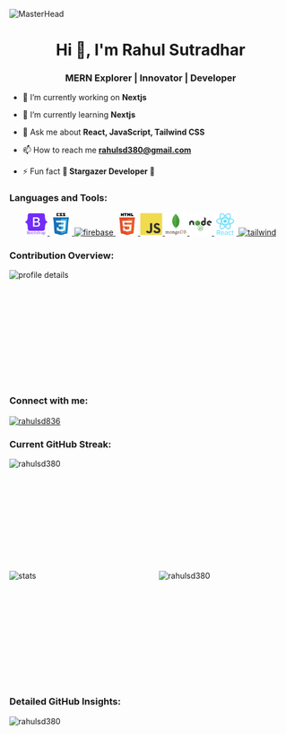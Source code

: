 ![MasterHead](https://i.ibb.co/p2LvRLx/Github-banner.png)
<h1 align="center">Hi 👋, I'm Rahul Sutradhar</h1>
<h3 align="center">MERN Explorer | Innovator | Developer</h3>

- 🔭 I’m currently working on **Nextjs**

- 🌱 I’m currently learning **Nextjs**

- 💬 Ask me about **React, JavaScript, Tailwind CSS**

- 📫 How to reach me **rahulsd380@gmail.com**

- ⚡ Fun fact **🌌 Stargazer Developer 🚀**

<h3 align="left">Languages and Tools:</h3>
<p align="center"> <a href="https://getbootstrap.com" target="_blank" rel="noreferrer"> <img src="https://raw.githubusercontent.com/devicons/devicon/master/icons/bootstrap/bootstrap-plain-wordmark.svg" alt="bootstrap" width="40" height="40"/> </a> <a href="https://www.w3schools.com/css/" target="_blank" rel="noreferrer"> <img src="https://raw.githubusercontent.com/devicons/devicon/master/icons/css3/css3-original-wordmark.svg" alt="css3" width="40" height="40"/> </a> <a href="https://firebase.google.com/" target="_blank" rel="noreferrer"> <img src="https://www.vectorlogo.zone/logos/firebase/firebase-icon.svg" alt="firebase" width="40" height="40"/> </a> <a href="https://www.w3.org/html/" target="_blank" rel="noreferrer"> <img src="https://raw.githubusercontent.com/devicons/devicon/master/icons/html5/html5-original-wordmark.svg" alt="html5" width="40" height="40"/> </a> <a href="https://developer.mozilla.org/en-US/docs/Web/JavaScript" target="_blank" rel="noreferrer"> <img src="https://raw.githubusercontent.com/devicons/devicon/master/icons/javascript/javascript-original.svg" alt="javascript" width="40" height="40"/> </a> <a href="https://www.mongodb.com/" target="_blank" rel="noreferrer"> <img src="https://raw.githubusercontent.com/devicons/devicon/master/icons/mongodb/mongodb-original-wordmark.svg" alt="mongodb" width="40" height="40"/> </a> <a href="https://nodejs.org" target="_blank" rel="noreferrer"> <img src="https://raw.githubusercontent.com/devicons/devicon/master/icons/nodejs/nodejs-original-wordmark.svg" alt="nodejs" width="40" height="40"/> </a> <a href="https://reactjs.org/" target="_blank" rel="noreferrer"> <img src="https://raw.githubusercontent.com/devicons/devicon/master/icons/react/react-original-wordmark.svg" alt="react" width="40" height="40"/> </a> <a href="https://tailwindcss.com/" target="_blank" rel="noreferrer"> <img src="https://www.vectorlogo.zone/logos/tailwindcss/tailwindcss-icon.svg" alt="tailwind" width="40" height="40"/> </a> </p>

<h3 align="left">Contribution Overview:</h3>
<div style="width: 100%; height: 200px; display: flex; justify-content: center; align-items: center; overflow: hidden; margin-top:10px">
  <img src="http://github-profile-summary-cards.vercel.app/api/cards/profile-details?username=rahulsd380&theme=default" 
       alt="profile details" 
       style="width: 100%; height: 100%; object-fit: cover;" />
</div>

<h3 align="left">Connect with me:</h3>
<p align="left">
<a href="https://fb.com/rahulsd836" target="blank"><img align="center" src="https://raw.githubusercontent.com/rahuldkjain/github-profile-readme-generator/master/src/images/icons/Social/facebook.svg" alt="rahulsd836" height="30" width="40" /></a>
</p>

<h3 align="left">Current GitHub Streak:</h3>
<div style="width: 100%; height: 200px; display: flex; justify-content: center; align-items: center; overflow: hidden;">
  <img src="https://github-readme-streak-stats.herokuapp.com/?user=rahulsd380&" 
       alt="rahulsd380" 
       style="width: 100%; height: 100%; object-fit: contain;" />
</div>

<div style="width: 100%; display: flex; align-items: center; gap: 30px; height: 100%; flex-wrap: wrap;">
  <img src="http://github-profile-summary-cards.vercel.app/api/cards/stats?username=rahulsd380&theme=default" 
       alt="stats" 
       style="flex: 1; max-width: 100%; height: 200px;" />
  <img src="https://github-readme-stats.vercel.app/api/top-langs?username=rahulsd380&show_icons=true&locale=en&layout=compact" 
       alt="rahulsd380" 
       style="flex: 1; max-width: 100%; height: 200px;" />
</div>


<h3 align="left">Detailed GitHub Insights:</h3>
<div style="width: 100%; height: 200px; display: flex; justify-content: center; align-items: center; overflow: hidden;">
  <img src="https://github-readme-stats.vercel.app/api?username=rahulsd380&show_icons=true&locale=en" 
       alt="rahulsd380" 
       style="width: 100%; height: 100%; object-fit: cover;" />
</div>

